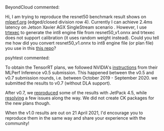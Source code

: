 BeyondCloud commented:

Hi,
I am trying to reproduce the resnet50 benchmark result shows on [mlperf.org](https://mlperf.org/inference-results-0-7) (edged/closed division row 4). Currently I can achieve 2.4ms latency on Jetson Xavier AGX SingleStream scenario . However, I use [trtexec](https://github.com/NVIDIA/TensorRT/tree/master/samples/opensource/trtexec) to generate the int8 engine file from resnet50_v1.onnx and trtexec does not support calibration (it uses random weight instead). Could you tell me how did you convert resnet50_v1.onnx to int8 engine file (or plan file)  you use in this [this repo](https://github.com/ctuning/ck-mlperf/tree/master/program/image-classification-tensorrt-loadgen-py/)? 

psyhtest commented:


To obtain the TensorRT plans, we followed NVIDIA's [instructions](https://github.com/mlcommons/inference_results_v0.5/tree/master/closed/NVIDIA) from their MLPerf Inference v0.5 submission. This happened between the v0.5 and v0.7 submission rounds, i.e. between October 2019 - September 2020. we submitted the results to v0.7 (without DLA support).

After v0.7, we [reproduced](https://github.com/ctuning/ck-ml/blob/master/jnotebook/mlperf-inference-v0.7-reproduce-xavier/) some of the results with JetPack 4.5, while [resolving](https://github.com/mlcommons/inference_results_v0.7/issues/15) a few issues along the way. We did not create CK packages for the new plans though.

When the v1.0 results are out on 21 April 2021, I'd encourage you to reproduce them in the same way and share your experience with the community!

